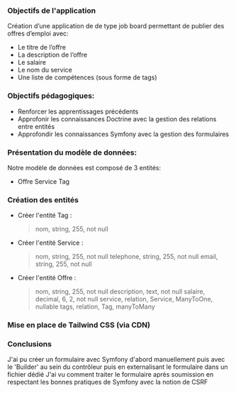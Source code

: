 ### Objectifs de l'application

Création d’une application de de type job board permettant de publier des offres d’emploi avec:
- Le titre de l’offre
- La description de l’offre
- Le salaire
- Le nom du service
- Une liste de compétences (sous forme de tags)

### Objectifs pédagogiques:
- Renforcer les apprentissages précédents
- Approfonir les connaissances Doctrine avec la gestion des relations entre entités
- Approfondir les connaissances Symfony avec la gestion des formulaires

### Présentation du modèle de données:
Notre modèle de données est composé de 3 entités:
- Offre Service Tag

###  Création des entités
- Créer l'entité Tag :
    > nom, string, 255, not null
- Créer l'entité Service :
    > nom, string, 255, not null
    > telephone, string, 255, not null
    > email, string, 255, not null
- Créer l'entité Offre :
    > nom, string, 255, not null
    > description, text, not null
    > salaire, decimal, 6, 2, not null
    > service, relation, Service, ManyToOne, nullable
    > tags, relation, Tag, manyToMany

### Mise en place de Tailwind CSS (via CDN)

### Conclusions
J'ai pu créer un formulaire avec Symfony d'abord manuellement puis avec le 'Builder' au sein du contrôleur
puis en externalisant le formulaire dans un fichier dédié
J'ai vu comment traiter le formulaire après soumission en respectant les bonnes pratiques de Symfony avec la notion de CSRF

